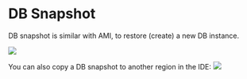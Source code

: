 # DB Snapshot

DB snapshot is similar with AMI, to restore (create) a new DB instance.

![](https://raw.githubusercontent.com/VisualOps/book-image/master/ide_resource_rds_snapshot.png)

You can also copy a DB snapshot to another region in the IDE:
![](https://raw.githubusercontent.com/VisualOps/book-image/master/ide_resource_rds_snapshot_copy.png)
